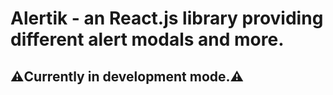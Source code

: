 # Alertik - an React.js library providing different alert modals and more.
## ⚠️Currently in development mode.⚠️

